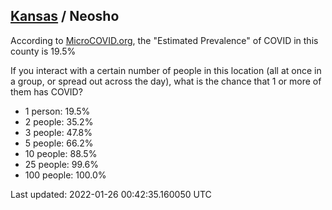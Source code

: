 
## [Kansas](/united-states/kansas) / Neosho

According to [MicroCOVID.org](http://microcovid.org),
the "Estimated Prevalence" of COVID in this county is 19.5%

If you interact with a certain number of people in this location
(all at once in a group, or spread out across the day), what is the chance that
1 or more of them has COVID?

- 1 person: 19.5%
- 2 people: 35.2%
- 3 people: 47.8%
- 5 people: 66.2%
- 10 people: 88.5%
- 25 people: 99.6%
- 100 people: 100.0%

Last updated: 2022-01-26 00:42:35.160050 UTC
